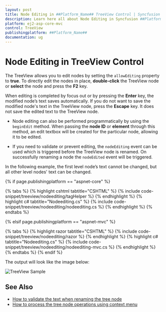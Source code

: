 ```yaml
---
layout: post
title: Node Editing in ##Platform_Name## TreeView Control | Syncfusion
description: Learn here all about Node Editing in Syncfusion ##Platform_Name## TreeView control of Syncfusion Essential JS 2 and more.
platform: ej2-asp-core-mvc
control: TreeView
publishingplatform: ##Platform_Name##
documentation: ug
---
```



# Node Editing in TreeView Control

The TreeView allows you to edit nodes by setting the `allowEditing` property to **true**. To directly edit the nodes in place, **double-click** the TreeView node or **select** the node and press the **F2** key.

When editing is completed by focus out or by pressing the **Enter** key, the modified node’s text saves automatically. If you do not want to save the modified node's text in the TreeView node, press the **Escape** key. It does not save the edited text to the TreeView node.

* Node editing can also be performed programmatically by using the `beginEdit` method. When passing the **node ID** or **element** through this method, an edit textbox will be created for the particular node, allowing it to be edited.

* If you need to validate or prevent editing, the `nodeEditing` event can be used which is triggered before the TreeView node is renamed. On successfully renaming a node the `nodeEdited` event will be triggered.

In the following example, the first level node’s text cannot be changed, but all other level nodes' text can be changed.

{% if page.publishingplatform == "aspnet-core" %}

{% tabs %}
{% highlight cshtml tabtitle="CSHTML" %}
{% include code-snippet/treeview/nodeediting/tagHelper %}
{% endhighlight %}
{% highlight c# tabtitle="Nodeediting.cs" %}
{% include code-snippet/treeview/nodeediting/nodeediting.cs %}
{% endhighlight %}
{% endtabs %}

{% elsif page.publishingplatform == "aspnet-mvc" %}

{% tabs %}
{% highlight razor tabtitle="CSHTML" %}
{% include code-snippet/treeview/nodeediting/razor %}
{% endhighlight %}
{% highlight c# tabtitle="Nodeediting.cs" %}
{% include code-snippet/treeview/nodeediting/nodeediting-mvc.cs %}
{% endhighlight %}
{% endtabs %}
{% endif %}



The output will look like the image below:

![TreeView Sample](./images/node-editing.PNG)

## See Also

* [How to validate the text when renaming the tree node](./how-to/validate-the-text-when-renaming-the-tree-node)
* [How to process the tree node operations using context menu](./how-to/process-the-tree-node-operations-using-context-menu)